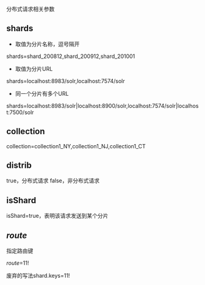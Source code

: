 分布式请求相关参数

## shards

* 取值为分片名称，逗号隔开

shards=shard_200812,shard_200912,shard_201001

* 取值为分片URL

shards=localhost:8983/solr,localhost:7574/solr

* 同一个分片有多个URL

shards=localhost:8983/solr|localhost:8900/solr,localhost:7574/solr|localhost:7500/solr

## collection

collection=collection1_NY,collection1_NJ,collection1_CT

## distrib

true，分布式请求
false，非分布式请求

## isShard

isShard=true，表明该请求发送到某个分片

## _route_

指定路由键

_route_=11!

废弃的写法shard.keys=11!